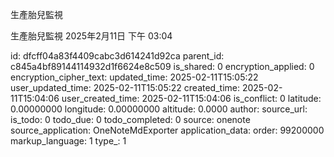 生產胎兒監視

生產胎兒監視
2025年2月11日
下午 03:04


id: dfcff04a83f4409cabc3d614241d92ca
parent_id: c845a4bf89144114932d1f6624e8c509
is_shared: 0
encryption_applied: 0
encryption_cipher_text: 
updated_time: 2025-02-11T15:05:22
user_updated_time: 2025-02-11T15:05:22
created_time: 2025-02-11T15:04:06
user_created_time: 2025-02-11T15:04:06
is_conflict: 0
latitude: 0.00000000
longitude: 0.00000000
altitude: 0.0000
author: 
source_url: 
is_todo: 0
todo_due: 0
todo_completed: 0
source: onenote
source_application: OneNoteMdExporter
application_data: 
order: 99200000
markup_language: 1
type_: 1